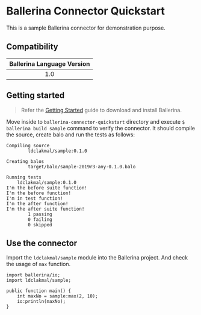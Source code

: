 # Ballerina Connector Quickstart

This is a sample Ballerina connector for demonstration purpose.

## Compatibility

| Ballerina Language Version |
|:--------------------------:|
| 1.0                        |

## Getting started

> Refer the [Getting Started](https://ballerina.io/learn/getting-started/) guide to download and install Ballerina.

Move inside to `ballerina-connector-quickstart` directory and execute `$ ballerina build sample` command to verify the connector. It should compile the source, create balo and run the tests as follows:

```shell
Compiling source
        ldclakmal/sample:0.1.0

Creating balos
        target/balo/sample-2019r3-any-0.1.0.balo

Running tests
    ldclakmal/sample:0.1.0
I'm the before suite function!
I'm the before function!
I'm in test function!
I'm the after function!
I'm the after suite function!
        1 passing
        0 failing
        0 skipped
```

## Use the connector

Import the `ldclakmal/sample` module into the Ballerina project. And check the usage of `max` function.

```ballerina
import ballerina/io;
import ldclakmal/sample;

public function main() {
    int maxNo = sample:max(2, 10);
    io:println(maxNo);
}
```
